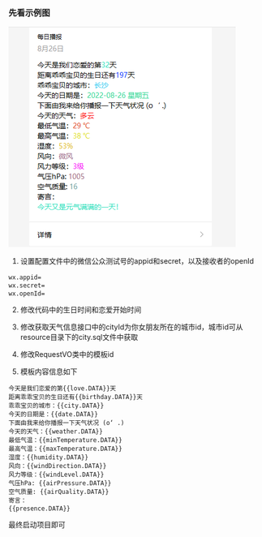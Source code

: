 ### 先看示例图

![输入图片说明](1661482308125.png)

1. 设置配置文件中的微信公众测试号的appid和secret，以及接收者的openId
```properties
wx.appid=
wx.secret=
wx.openId=
```
2. 修改代码中的生日时间和恋爱开始时间

3. 修改获取天气信息接口中的cityId为你女朋友所在的城市id，城市id可从resource目录下的city.sql文件中获取

4. 修改RequestVO类中的模板id

5. 模板内容信息如下
```text
今天是我们恋爱的第{{love.DATA}}天
距离乖乖宝贝的生日还有{{birthday.DATA}}天
乖乖宝贝的城市：{{city.DATA}}
今天的日期是：{{date.DATA}}
下面由我来给你播报一下天气状况 (o‘ .)
今天的天气：{{weather.DATA}}
最低气温：{{minTemperature.DATA}}
最高气温：{{maxTemperature.DATA}}
湿度：{{humidity.DATA}}
风向：{{windDirection.DATA}}
风力等级：{{windLevel.DATA}}
气压hPa: {{airPressure.DATA}}
空气质量: {{airQuality.DATA}}
寄言：
{{presence.DATA}}
```

最终启动项目即可